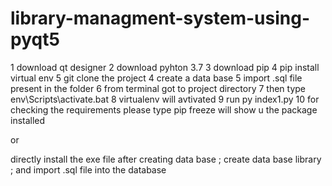 # library-managment-system-using-pyqt5
1 download qt designer 
2 download pyhton 3.7
3 download pip 
4 pip install virtual env 
5 git clone the project 
4 create a data base 
5 import .sql file present in the folder
6 from terminal got to project directory 
7 then type env\Scripts\activate.bat
8 virtualenv will avtivated 
9 run py index1.py
10 for checking the requirements please type pip freeze will show u the package installed




or 

directly install the exe file after creating data base ;
create data base library ;
and import .sql file into the database


